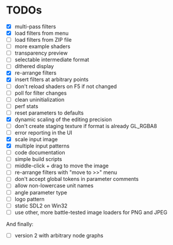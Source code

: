 # TODOs

- [X] multi-pass filters
- [X] load filters from menu
- [ ] load filters from ZIP file
- [ ] more example shaders
- [ ] transparency preview
- [ ] selectable intermediate format
- [ ] dithered display
- [X] re-arrange filters
- [X] insert filters at arbitrary points
- [ ] don't reload shaders on F5 if not changed
- [ ] poll for filter changes
- [ ] clean uninitialization
- [ ] perf stats
- [ ] reset parameters to defaults
- [X] dynamic scaling of the editing precision
- [ ] don't create staging texture if format is already GL_RGBA8
- [ ] error reporting in the UI
- [X] scale input image
- [X] multiple input patterns
- [ ] code documentation
- [ ] simple build scripts
- [ ] middle-click + drag to move the image
- [ ] re-arrange filters with "move to >>" menu
- [ ] don't accept global tokens in parameter comments
- [ ] allow non-lowercase unit names
- [ ] angle parameter type
- [ ] logo pattern
- [ ] static SDL2 on Win32
- [ ] use other, more battle-tested image loaders for PNG and JPEG

And finally:
- [ ] version 2 with arbitrary node graphs
